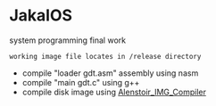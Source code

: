 # JakalOS
system programming final work

`working image file locates in /release directory`

* compile "loader gdt.asm" assembly using nasm	
* compile "main gdt.c" using g++
* compile disk image using [Alenstoir_IMG_Compiler](https://github.com/Alenstoir/Alenstoir_IMG_Compiler)
